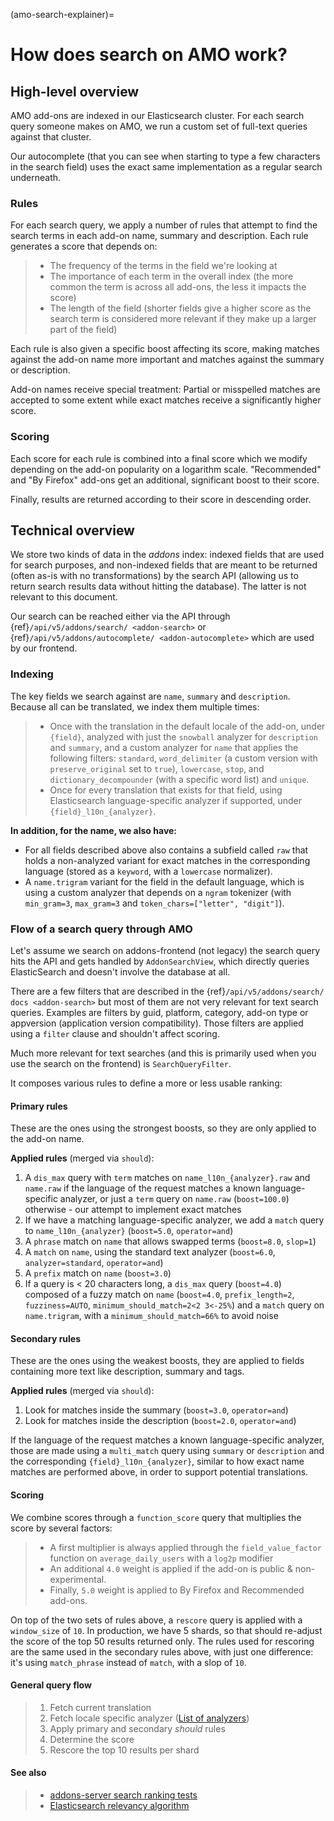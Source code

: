 (amo-search-explainer)=

# How does search on AMO work?

## High-level overview

AMO add-ons are indexed in our Elasticsearch cluster. For each search query
someone makes on AMO, we run a custom set of full-text queries against that
cluster.

Our autocomplete (that you can see when starting to type a few characters in
the search field) uses the exact same implementation as a regular search
underneath.

### Rules

For each search query, we apply a number of rules that attempt to find the
search terms in each add-on name, summary and description. Each rule generates
a score that depends on:

> - The frequency of the terms in the field we're looking at
> - The importance of each term in the overall index (the more common the term is across all add-ons, the less it impacts the score)
> - The length of the field (shorter fields give a higher score as the search term is considered more relevant if they make up a larger part of the field)

Each rule is also given a specific boost affecting its score, making matches
against the add-on name more important and matches against the summary or
description.

Add-on names receive special treatment: Partial or misspelled matches are
accepted to some extent while exact matches receive a significantly higher
score.

### Scoring

Each score for each rule is combined into a final score which we modify
depending on the add-on popularity on a logarithm scale. "Recommended" and
"By Firefox" add-ons get an additional, significant boost to their score.

Finally, results are returned according to their score in descending order.

## Technical overview

We store two kinds of data in the _addons_ index: indexed fields that are used for search purposes, and non-indexed fields that are meant to be returned (often as-is with no transformations) by the search API (allowing us to return search results data without hitting the database). The latter is not relevant to this document.

Our search can be reached either via the API through {ref}`/api/v5/addons/search/ <addon-search>` or {ref}`/api/v5/addons/autocomplete/ <addon-autocomplete>` which are used by our frontend.

### Indexing

The key fields we search against are `name`, `summary` and `description`. Because all can be translated, we index them multiple times:

> - Once with the translation in the default locale of the add-on, under `{field}`, analyzed with just the `snowball` analyzer for `description` and `summary`, and a custom analyzer for `name` that applies the following filters: `standard`, `word_delimiter` (a custom version with `preserve_original` set to `true`), `lowercase`, `stop`, and `dictionary_decompounder` (with a specific word list) and `unique`.
> - Once for every translation that exists for that field, using Elasticsearch language-specific analyzer if supported, under `{field}_l10n_{analyzer}`.

**In addition, for the name, we also have:**

- For all fields described above also contains a subfield called `raw` that holds a non-analyzed variant for exact matches in the corresponding language (stored as a `keyword`, with a `lowercase` normalizer).
- A `name.trigram` variant for the field in the default language, which is using a custom analyzer that depends on a `ngram` tokenizer (with `min_gram=3`, `max_gram=3` and `token_chars=["letter", "digit"]`).

### Flow of a search query through AMO

Let's assume we search on addons-frontend (not legacy) the search query hits the API and gets handled by `AddonSearchView`, which directly queries ElasticSearch and doesn't involve the database at all.

There are a few filters that are described in the {ref}`/api/v5/addons/search/ docs <addon-search>` but most of them are not very relevant for text search queries. Examples are filters by guid, platform, category, add-on type or appversion (application version compatibility). Those filters are applied using a `filter` clause and shouldn't affect scoring.

Much more relevant for text searches (and this is primarily used when you use the search on the frontend) is `SearchQueryFilter`.

It composes various rules to define a more or less usable ranking:

#### Primary rules

These are the ones using the strongest boosts, so they are only applied to the add-on name.

**Applied rules** (merged via `should`):

1. A `dis_max` query with `term` matches on `name_l10n_{analyzer}.raw` and `name.raw` if the language of the request matches a known language-specific analyzer, or just a `term` query on `name.raw` (`boost=100.0`) otherwise - our attempt to implement exact matches
2. If we have a matching language-specific analyzer, we add a `match` query to `name_l10n_{analyzer}` (`boost=5.0`, `operator=and`)
3. A `phrase` match on `name` that allows swapped terms (`boost=8.0`, `slop=1`)
4. A `match` on `name`, using the standard text analyzer (`boost=6.0`, `analyzer=standard`, `operator=and`)
5. A `prefix` match on `name` (`boost=3.0`)
6. If a query is \< 20 characters long, a `dis_max` query (`boost=4.0`) composed of a fuzzy match on `name` (`boost=4.0`, `prefix_length=2`, `fuzziness=AUTO`, `minimum_should_match=2<2 3<-25%`) and a `match` query on `name.trigram`, with a `minimum_should_match=66%` to avoid noise

#### Secondary rules

These are the ones using the weakest boosts, they are applied to fields containing more text like description, summary and tags.

**Applied rules** (merged via `should`):

1. Look for matches inside the summary (`boost=3.0`, `operator=and`)
2. Look for matches inside the description (`boost=2.0`, `operator=and`)

If the language of the request matches a known language-specific analyzer, those are made using a `multi_match` query using `summary` or `description` and the corresponding `{field}_l10n_{analyzer}`, similar to how exact name matches are performed above, in order to support potential translations.

#### Scoring

We combine scores through a `function_score` query that multiplies the score by several factors:

> - A first multiplier is always applied through the `field_value_factor` function on `average_daily_users` with a `log2p` modifier
> - An additional `4.0` weight is applied if the add-on is public & non-experimental.
> - Finally, `5.0` weight is applied to By Firefox and Recommended add-ons.

On top of the two sets of rules above, a `rescore` query is applied with a `window_size` of `10`. In production, we have 5 shards, so that should re-adjust the score of the top 50 results returned only. The rules used for rescoring are the same used in the secondary rules above, with just one difference: it's using `match_phrase` instead of `match`, with a slop of `10`.

#### General query flow

> 1. Fetch current translation
> 2. Fetch locale specific analyzer ([List of analyzers](https://github.com/mozilla/addons-server/blob/f099b20fa0f27989009082c1f58da0f1d0a341a3/src/olympia/constants/search.py#L13-L52))
> 3. Apply primary and secondary *should* rules
> 4. Determine the score
> 5. Rescore the top 10 results per shard

#### See also

> - [addons-server search ranking tests](https://github.com/mozilla/addons-server/blob/master/src/olympia/search/tests/test_search_ranking.py)
> - [Elasticsearch relevancy algorithm](https://www.elastic.co/blog/practical-bm25-part-2-the-bm25-algorithm-and-its-variables)
